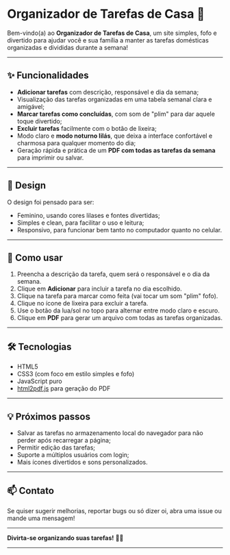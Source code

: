 # Organizador de Tarefas de Casa 💜

Bem-vindo(a) ao **Organizador de Tarefas de Casa**, um site simples, fofo e divertido para ajudar você e sua família a manter as tarefas domésticas organizadas e divididas durante a semana!

---

## ✨ Funcionalidades

* **Adicionar tarefas** com descrição, responsável e dia da semana;
* Visualização das tarefas organizadas em uma tabela semanal clara e amigável;
* **Marcar tarefas como concluídas**, com som de "plim" para dar aquele toque divertido;
* **Excluir tarefas** facilmente com o botão de lixeira;
* Modo claro e **modo noturno lilás**, que deixa a interface confortável e charmosa para qualquer momento do dia;
* Geração rápida e prática de um **PDF com todas as tarefas da semana** para imprimir ou salvar.

---

## 🎀 Design

O design foi pensado para ser:

* Feminino, usando cores lilases e fontes divertidas;
* Simples e clean, para facilitar o uso e leitura;
* Responsivo, para funcionar bem tanto no computador quanto no celular.

---

## 🚀 Como usar

1. Preencha a descrição da tarefa, quem será o responsável e o dia da semana.
2. Clique em **Adicionar** para incluir a tarefa no dia escolhido.
3. Clique na tarefa para marcar como feita (vai tocar um som "plim" fofo).
4. Clique no ícone de lixeira para excluir a tarefa.
5. Use o botão da lua/sol no topo para alternar entre modo claro e escuro.
6. Clique em **PDF** para gerar um arquivo com todas as tarefas organizadas.

---

## 🛠️ Tecnologias

* HTML5
* CSS3 (com foco em estilo simples e fofo)
* JavaScript puro
* [html2pdf.js](https://github.com/eKoopmans/html2pdf.js) para geração do PDF

---

## 💡 Próximos passos

* Salvar as tarefas no armazenamento local do navegador para não perder após recarregar a página;
* Permitir edição das tarefas;
* Suporte a múltiplos usuários com login;
* Mais ícones divertidos e sons personalizados.

---

## 📫 Contato

Se quiser sugerir melhorias, reportar bugs ou só dizer oi, abra uma issue ou mande uma mensagem!

---

**Divirta-se organizando suas tarefas!** 💜✨

---


 
 
